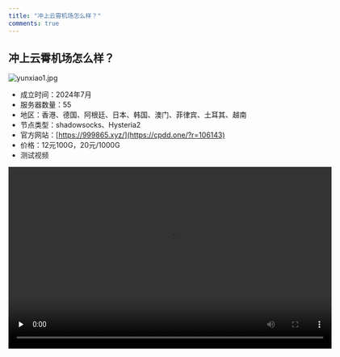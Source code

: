 ```yaml
---
title: "冲上云霄机场怎么样？"
comments: true
---
```


## 冲上云霄机场怎么样？

![yunxiao1.jpg](https://flclash.xyz/img/yunxiao1.jpg)

- 成立时间：2024年7月
- 服务器数量：55
- 地区：香港、德国、阿根廷、日本、韩国、澳门、菲律宾、土耳其、越南
- 节点类型：shadowsocks、Hysteria2
- 官方网站：[https://999865.xyz/](https://cpdd.one/?r=106143)
- 价格：12元100G，20元/1000G
- 测试视频

<video width="640" height="360" controls preload="none">
    <source src="https://mp4.flclash.xyz/yunxiao2.mp4" type="video/mp4">
    您的浏览器不支持 HTML5 视频。
</video>